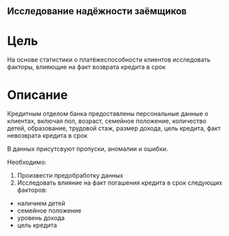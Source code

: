 ## Исследование надёжности заёмщиков
# Цель
На основе статистики о платёжеспособности клиентов исследовать факторы, влияющие на факт возврата кредита в срок

# Описание
Кредитным отделом банка предоставлены персональные данные о клиентах, включая пол, возраст, семейное положение, количество детей, образование, трудовой стаж, размер дохода, цель кредита, факт невозврата кредита в срок

В данных присутсвуют пропуски, аномалии и ошибки.

Необходимо:
1) Произвести предобработку данных
2) Исследовать влияние на факт погашения кредита в срок следующих факторов:
- наличием детей
- семейное положение
- уровень дохода
- цель кредита
